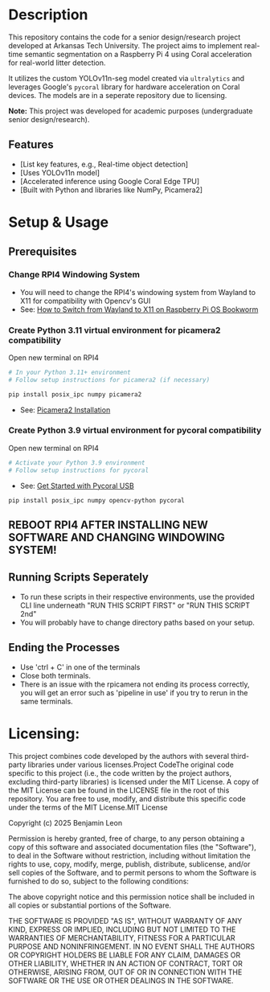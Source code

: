 # Description

This repository contains the code for a senior design/research project developed at Arkansas Tech University. The project aims to implement real-time semantic segmentation on a Raspberry Pi 4 using Coral acceleration for real-world litter detection.

It utilizes the custom YOLOv11n-seg model created via `ultralytics` and leverages Google's `pycoral` library for hardware acceleration on Coral devices.
The models are in a seperate repository due to licensing.

**Note:** This project was developed for academic purposes (undergraduate senior design/research).

## Features

* [List key features, e.g., Real-time object detection]
* [Uses YOLOv11n model]
* [Accelerated inference using Google Coral Edge TPU]
* [Built with Python and libraries like NumPy, Picamera2]

# Setup & Usage

## Prerequisites 
### Change RPI4 Windowing System
* You will need to change the RPI4's windowing system from Wayland to X11 for compatibility with Opencv's GUI
* See: [How to Switch from Wayland to X11 on Raspberry Pi OS Bookworm](https://www.geeks3d.com/20240509/how-to-switch-from-wayland-to-x11-on-raspberry-pi-os-bookworm/)

### Create Python 3.11 virtual environment for picamera2 compatibility
Open new terminal on RPI4
```bash
# In your Python 3.11+ environment
# Follow setup instructions for picamera2 (if necessary)

pip install posix_ipc numpy picamera2
```
* See:   [Picamera2 Installation](https://github.com/raspberrypi/picamera2/blob/main/README.md)


### Create Python 3.9 virtual environment for pycoral compatibility
Open new terminal on RPI4
```bash
# Activate your Python 3.9 environment
# Follow setup instructions for pycoral
```
* See:   [Get Started with Pycoral USB](https://coral.ai/docs/accelerator/get-started/)
```
pip install posix_ipc numpy opencv-python pycoral

```
## REBOOT RPI4 AFTER INSTALLING NEW SOFTWARE AND CHANGING WINDOWING SYSTEM!


## Running Scripts Seperately
* To run these scripts in their respective environments, use the provided CLI line
  underneath "RUN THIS SCRIPT FIRST" or "RUN THIS SCRIPT 2nd"
* You will probably have to change directory paths based on your setup.


## Ending the Processes
* Use 'ctrl + C' in one of the terminals
* Close both terminals.
* There is an issue with the rpicamera not ending its process correctly, you will get an error such as 'pipeline in use' if you try to rerun in the same terminals.



# Licensing:
This project combines code developed by the authors with several third-party libraries under various licenses.Project CodeThe original code specific to this project (i.e., the code written by the project authors, excluding third-party libraries) is licensed under the MIT License. A copy of the MIT License can be found in the LICENSE file in the root of this repository. You are free to use, modify, and distribute this specific code under the terms of the MIT License.MIT License

Copyright (c) 2025 Benjamin Leon

Permission is hereby granted, free of charge, to any person obtaining a copy
of this software and associated documentation files (the "Software"), to deal
in the Software without restriction, including without limitation the rights
to use, copy, modify, merge, publish, distribute, sublicense, and/or sell
copies of the Software, and to permit persons to whom the Software is
furnished to do so, subject to the following conditions:

The above copyright notice and this permission notice shall be included in all
copies or substantial portions of the Software.

THE SOFTWARE IS PROVIDED "AS IS", WITHOUT WARRANTY OF ANY KIND, EXPRESS OR
IMPLIED, INCLUDING BUT NOT LIMITED TO THE WARRANTIES OF MERCHANTABILITY,
FITNESS FOR A PARTICULAR PURPOSE AND NONINFRINGEMENT. IN NO EVENT SHALL THE
AUTHORS OR COPYRIGHT HOLDERS BE LIABLE FOR ANY CLAIM, DAMAGES OR OTHER
LIABILITY, WHETHER IN AN ACTION OF CONTRACT, TORT OR OTHERWISE, ARISING FROM,
OUT OF OR IN CONNECTION WITH THE SOFTWARE OR THE USE OR OTHER DEALINGS IN THE
SOFTWARE.
